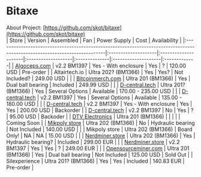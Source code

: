 # Bitaxe   
   
About Project: [https://github.com/skot/bitaxe](https://github.com/skot/bitaxe)    
|                                                                                                                     Store |             Version |            Assembled |                Fan |  Power Supply |                Cost | Availability |
|:--------------------------------------------------------------------------------------------------------------------------|:--------------------|:---------------------|:-------------------|:--------------|:--------------------|:-------------|
|                                                    [Algoceps.com](https://www.algoceps.com/product-page/JaBIT-Solo-Miner) |         v2.2 BM1397 | Yes - With enclosure |                Yes |             ? |          120.00 USD |    Pre-order |
|                                                                                                             Altairtech.io | Ultra 202? (BM1366) |                  Yes |               Yes? | Not Included? |          249.00 USD |              |
| [Bitcoinmerch.com](https://bitcoinmerch.com/de/products/bitcoin-merch%C2%AE-bitaxe-1366-solo-bitcoin-miner-up-to-500gh-s) |  Ultra 201 (BM1366) |                  Yes |  Dual ball bearing |      Included |          249.99 USD |              |
|                                                        [D-central.tech](https://d-central.tech/product/the-bitaxe-ultra/) | Ultra 201? (BM1366) |                  Yes |    Several Options |     Available | 170.00 - 235.00 USD |              |
|                                                              [D-central.tech](https://d-central.tech/product/the-bitaxe/) |         v2.2 BM1397 |                  Yes |    Several Options |     Available | 135.00 - 180.00 USD |              |
|                                          [D-central.tech](https://d-central.tech/product/minibit-1397-powered-by-bitaxe/) |         v2.2 BM1397 | Yes - With enclosure |                Yes |           Yes |          200.00 USD |    Backorder |
|                                                          [D-central.tech](https://d-central.tech/product/bitaxe-diy-kit/) |         v2.2 BM1397 |                   No |                Yes |             ? |           95.00 USD |     Backoder |
|                                                                       [DTV Electronics](https://dtvelectronics.com/shop/) |  Ultra 201 (BM1366) |                      |                    |               |                     |  Coming Soon |
|                                  [Mikpoly store](https://www.tindie.com/products/mikpoly/kit-bitaxe-ultra-black-edition/) |  Ultra 202 (BM1366) |                   No |  Hydraulic bearing |  Not Included |          140.00 USD |              |
|                                                                                                             Mikpoly store |  Ultra 202 (BM1366) |          Board Only! |                 NA |            NA |           15.00 USD |              |
|                                                      [Nerdminer.store](https://nerdminer.store/product/bitaxe-ultra-202/) |  Ultra 202 (BM1366) |                  Yes | Hydraulic bearing? |      Included |          299.00 EUR |              |
|                                                                [Nerdminer.store](https://nerdminer.store/product/bitaxe/) |         v2.2 BM1397 |                  Yes |                Yes |             ? |          249.00 EUR |              |
|                                                    [Opensourceminer.com](https://opensourceminer.com/products/bitaxe-201) |  Ultra 201 (BM1366) |                  Yes |  Dual ball bearing |  Not Included |          125.00 USD |     Sold Out |
|                                                                                                             Silexperience | Ultra 201? (BM1366) |                  Yes |                Yes |      Included |          140.83 EUR |    Pre-order |

   
